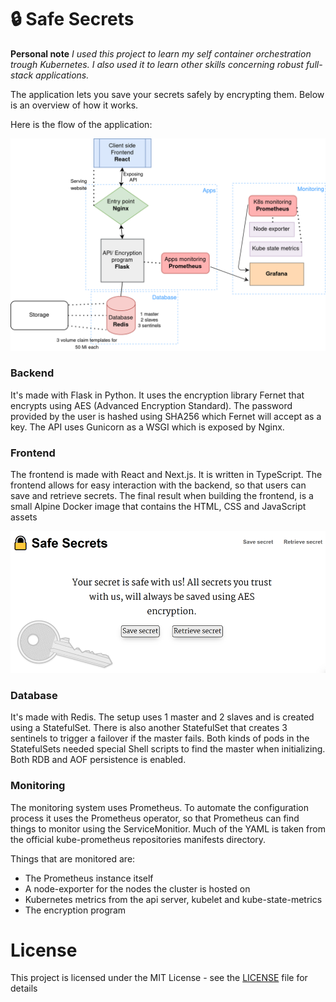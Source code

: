 # 🔒 Safe Secrets

**Personal note** _I used this project to learn my self container orchestration trough Kubernetes. I also used it to learn other skills concerning robust full-stack applications._

The application lets you save your secrets safely by encrypting them. Below is an overview of how it works.

Here is the flow of the application:

![](diagram.png)

### Backend

It's made with Flask in Python. It uses the encryption library Fernet that encrypts using AES (Advanced Encryption Standard). The password provided by the user is hashed using SHA256 which Fernet will accept as a key.
The API uses Gunicorn as a WSGI which is exposed by Nginx.

### Frontend

The frontend is made with React and Next.js. It is written in TypeScript. The frontend allows for easy interaction with the backend, so that users can save and retrieve secrets. The final result when building the frontend, is a small Alpine Docker image that contains the HTML, CSS and JavaScript assets

![](frontend%20screenshot.png)

### Database

It's made with Redis. The setup uses 1 master and 2 slaves and is created using a StatefulSet. There is also another StatefulSet that creates 3 sentinels to trigger a failover if the master fails. Both kinds of pods in the StatefulSets needed special Shell scripts to find the master when initializing.
Both RDB and AOF persistence is enabled.

### Monitoring

The monitoring system uses Prometheus. To automate the configuration process it uses the Prometheus operator, so that Prometheus can find things to monitor using the ServiceMonitior. Much of the YAML is taken from the official kube-prometheus repositories manifests directory.

Things that are monitored are:
- The Prometheus instance itself
- A node-exporter for the nodes the cluster is hosted on
- Kubernetes metrics from the api server, kubelet and kube-state-metrics
- The encryption program

# License

This project is licensed under the MIT License - see the [LICENSE](LICENSE) file for details
